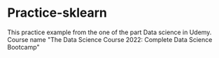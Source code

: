 # Practice-sklearn
This practice example from the one of the part Data science in Udemy.
Course name "The Data Science Course 2022: Complete Data Science Bootcamp"

